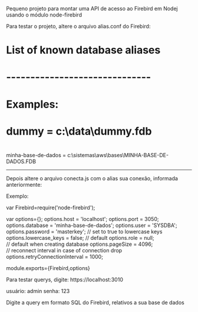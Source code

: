 Pequeno projeto para montar uma API de acesso ao Firebird em Nodej
usando o módulo node-firebird

Para testar o projeto, altere o arquivo alias.conf do Firebird:

# 
# List of known database aliases 
# ------------------------------ 
# 
# Examples: 
# 
#   dummy = c:\data\dummy.fdb 
#
  
minha-base-de-dados = c:\sistemas\aws\bases\MINHA-BASE-DE-DADOS.FDB

------------------------------------------------------------------------
Depois altere o arquivo conecta.js com o alias sua conexão, informada
anteriormente:

Exemplo:

var Firebird=require('node-firebird');

var options={};
options.host = 'localhost';
options.port = 3050;
options.database = 'minha-base-de-dados';
options.user = 'SYSDBA';
options.password = 'masterkey';
// set to true to lowercase keys
options.lowercase_keys = false; 
// default
options.role = null;            
// default when creating database
options.pageSize = 4096;        
// reconnect interval in case of connection drop
options.retryConnectionInterval = 1000; 

module.exports={Firebird,options}


Para testar querys, digite: https://localhost:3010

usuário: admin
senha: 123

Digite a query em formato SQL do Firebird, relativos a sua base de dados
